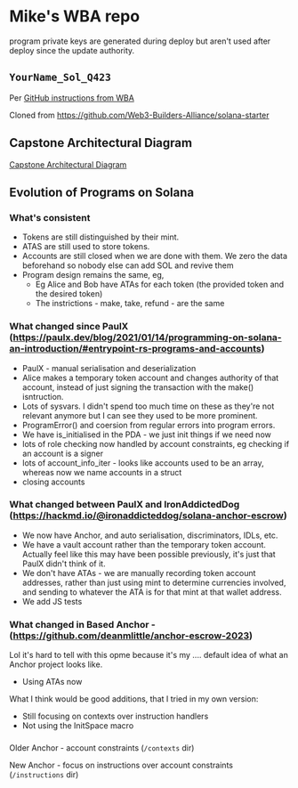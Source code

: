 # Mike's WBA repo

program private keys are generated during deploy
but aren't used after deploy since the update authority.

## `YourName_Sol_Q423`

Per [GitHub instructions from WBA](https://docs.google.com/presentation/d/17wqMRVF1NWpKI2emLDb7a2ImPUHdUbbpIJ2VaeRsels/edit#slide=id.g29bf01f6ef0_0_45)

Cloned from https://github.com/Web3-Builders-Alliance/solana-starter

## Capstone Architectural Diagram

[Capstone Architectural Diagram](https://whimsical.com/8300-reveal-architecture-diagram-GfD5WCPooLam6WZzb1YFAf)

## Evolution of Programs on Solana

### What's consistent

- Tokens are still distinguished by their mint.
- ATAS are still used to store tokens.
- Accounts are still closed when we are done with them. We zero the data beforehand so nobody else can add SOL and revive them
- Program design remains the same, eg,
  - Eg Alice and Bob have ATAs for each token (the provided token and the desired token)
  - The instrictions - make, take, refund - are the same

### What changed since PaulX (https://paulx.dev/blog/2021/01/14/programming-on-solana-an-introduction/#entrypoint-rs-programs-and-accounts)

- PaulX - manual serialisation and deserialization
- Alice makes a temporary token account and changes authority of that account, instead of just signing the transaction with the make() isntruction.
- Lots of sysvars. I didn't spend too much time on these as they're not relevant anymore but I can see they used to be more prominent.
- ProgramError() and coersion from regular errors into program errors.
- We have is_initialised in the PDA - we just init things if we need now
- lots of role checking now handled by account constraints, eg checking if an account is a signer
- lots of account_info_iter - looks like accounts used to be an array, whereas now we name accounts in a struct
- closing accounts

### What changed between PaulX and IronAddictedDog (https://hackmd.io/@ironaddicteddog/solana-anchor-escrow)

- We now have Anchor, and auto serialisation, discriminators, IDLs, etc.
- We have a vault account rather than the temporary token account. Actually feel like this may have been possible previously, it's just that PaulX didn't think of it.
- We don't have ATAs - we are manually recording token account addresses, rather than just using mint to determine currencies involved, and sending to whatever the ATA is for that mint at that wallet address.
- We add JS tests

### What changed in Based Anchor - (https://github.com/deanmlittle/anchor-escrow-2023)

Lol it's hard to tell with this opme because it's my .... default idea of what an Anchor project looks like.

- Using ATAs now

What I think would be good additions, that I tried in my own version:

- Still focusing on contexts over instruction handlers
- Not using the InitSpace macro

###

Older Anchor - account constraints (`/contexts` dir)

New Anchor - focus on instructions over account constraints (`/instructions` dir)
